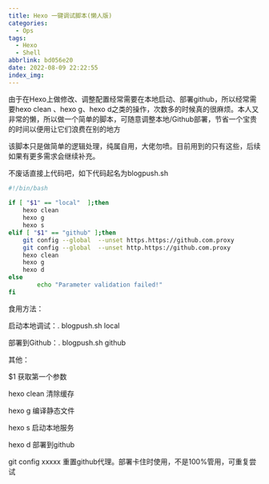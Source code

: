 ```yaml
---
title: Hexo 一键调试脚本(懒人版)
categories:
  - Ops
tags:
  - Hexo
  - Shell
abbrlink: bd056e20
date: 2022-08-09 22:22:55
index_img:
---
```

由于在Hexo上做修改、调整配置经常需要在本地启动、部署github，所以经常需要hexo clean 、hexo g、hexo d之类的操作，次数多的时候真的很麻烦。本人又非常的懒，所以做一个简单的脚本，可随意调整本地/Github部署，节省一个宝贵的时间以便用让它们浪费在别的地方
<!-- more -->
<!-- categories:Dev、Ops、Study、Sth、News-->
<!-- tags: 
Python、MySQL、LeetCode、机器学习、Linux、Big Data、Java、BlockChain、Docker、Web 、分布式、
Maven、数据结构、JVM、JavaScript、Crontab、Shell、Ubuntu、VPN、NodeJS、String、VM、Hadoop、
Life、树莓派、Git、Hexo
 -->
该脚本只是做简单的逻辑处理，纯属自用，大佬勿喷。目前用到的只有这些，后续如果有更多需求会继续补充。



不废话直接上代码吧，如下代码起名为blogpush.sh

```bash
#!/bin/bash
  
if [ "$1" == "local"  ];then
    hexo clean
    hexo g
    hexo s
elif [ "$1" == "github" ];then
    git config --global  --unset https.https://github.com.proxy
    git config --global  --unset http.https://github.com.proxy
    hexo clean
    hexo g
    hexo d
else
        echo "Parameter validation failed!"
fi
```



食用方法：

启动本地调试：. blogpush.sh local 

部署到Github：. blogpush.sh github



其他：

$1 获取第一个参数

hexo clean 清除缓存

hexo g 编译静态文件

hexo s 启动本地服务

hexo d 部署到github

git config xxxxx 重置github代理。部署卡住时使用，不是100%管用，可重复尝试
